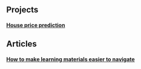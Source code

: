 ## Projects
#### [House price prediction](https://github.com/maximilian-ho/Data-Analytics-Projects/blob/main/House%20Prices%20Prediction/house-prices-prediction.ipynb)

## Articles
#### [How to make learning materials easier to navigate](https://gist.github.com/maximilian-ho/85e71fe88870ccaa053c46ebb0d6e0e0#file-how_to_make_learning_materials_easier_to_navigate-md)


